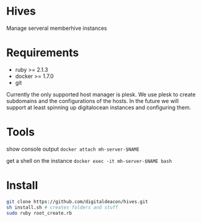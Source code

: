 # Hives
Manage serveral memberhive instances

# Requirements
 + ruby >= 2.1.3
 + docker >= 1.7.0
 + git

Currently the only supported host manager is plesk. We use plesk to create subdomains and the configurations of the hosts.
In the future we will support at least spinning up digitalocean instances and configuring them.

# Tools
show console output
```docker attach mh-server-$NAME```

get a shell on the instance
```docker exec -it mh-server-$NAME bash```

# Install
```bash
git clone https://github.com/digitaldeacon/hives.git
sh install.sh # creates folders and stuff
sudo ruby root_create.rb
```